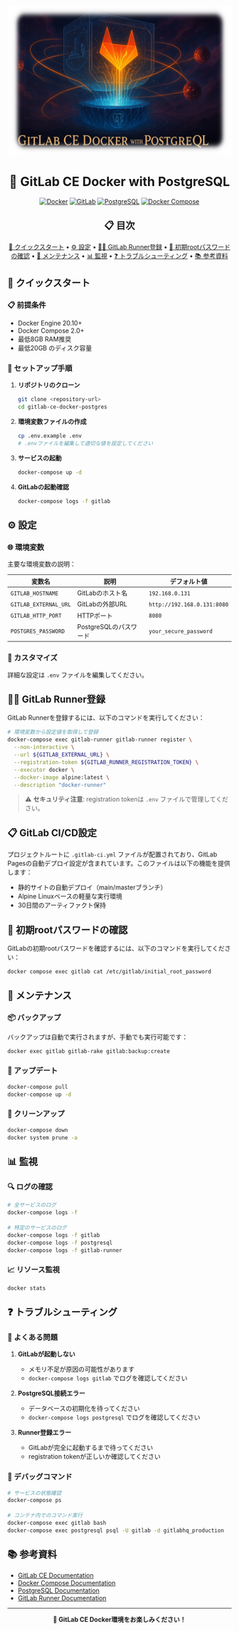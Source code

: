 <div align="center">

![](header.png)

# 🐳 GitLab CE Docker with PostgreSQL

[![Docker](https://img.shields.io/badge/Docker-2496ED?style=for-the-badge&logo=docker&logoColor=white)](https://www.docker.com/)
[![GitLab](https://img.shields.io/badge/GitLab-FCA326?style=for-the-badge&logo=gitlab&logoColor=white)](https://gitlab.com/)
[![PostgreSQL](https://img.shields.io/badge/PostgreSQL-336791?style=for-the-badge&logo=postgresql&logoColor=white)](https://www.postgresql.org/)
[![Docker Compose](https://img.shields.io/badge/Docker%20Compose-2496ED?style=for-the-badge&logo=docker&logoColor=white)](https://docs.docker.com/compose/)

</div>

<div align="center">

## 📋 目次

[🚀 クイックスタート](#-クイックスタート) • [⚙️ 設定](#️-設定) • [🏃‍♂️ GitLab Runner登録](#️-gitlab-runner登録) • [🔐 初期rootパスワードの確認](#-初期rootパスワードの確認) • [🔧 メンテナンス](#-メンテナンス) • [📊 監視](#-監視) • [❓ トラブルシューティング](#-トラブルシューティング) • [📚 参考資料](#-参考資料)

</div>

## 🚀 クイックスタート

### 📋 前提条件

- Docker Engine 20.10+
- Docker Compose 2.0+
- 最低8GB RAM推奨
- 最低20GB のディスク容量

### 🔧 セットアップ手順

1. **リポジトリのクローン**
   ```bash
   git clone <repository-url>
   cd gitlab-ce-docker-postgres
   ```

2. **環境変数ファイルの作成**
   ```bash
   cp .env.example .env
   # .envファイルを編集して適切な値を設定してください
   ```

3. **サービスの起動**
   ```bash
   docker-compose up -d
   ```

4. **GitLabの起動確認**
   ```bash
   docker-compose logs -f gitlab
   ```

## ⚙️ 設定

### 🌐 環境変数

主要な環境変数の説明：

| 変数名 | 説明 | デフォルト値 |
|--------|------|-------------|
| `GITLAB_HOSTNAME` | GitLabのホスト名 | `192.168.0.131` |
| `GITLAB_EXTERNAL_URL` | GitLabの外部URL | `http://192.168.0.131:8080` |
| `GITLAB_HTTP_PORT` | HTTPポート | `8080` |
| `POSTGRES_PASSWORD` | PostgreSQLのパスワード | `your_secure_password` |

### 🔧 カスタマイズ

詳細な設定は `.env` ファイルを編集してください。

## 🏃‍♂️ GitLab Runner登録

GitLab Runnerを登録するには、以下のコマンドを実行してください：

```bash
# 環境変数から設定値を取得して登録
docker-compose exec gitlab-runner gitlab-runner register \
  --non-interactive \
  --url ${GITLAB_EXTERNAL_URL} \
  --registration-token ${GITLAB_RUNNER_REGISTRATION_TOKEN} \
  --executor docker \
  --docker-image alpine:latest \
  --description "docker-runner"
```

> ⚠️ **セキュリティ注意**: registration tokenは `.env` ファイルで管理してください。

## 📋 GitLab CI/CD設定

プロジェクトルートに `.gitlab-ci.yml` ファイルが配置されており、GitLab Pagesの自動デプロイ設定が含まれています。このファイルは以下の機能を提供します：

- 静的サイトの自動デプロイ（main/masterブランチ）
- Alpine Linuxベースの軽量な実行環境
- 30日間のアーティファクト保持

## 🔐 初期rootパスワードの確認

GitLabの初期rootパスワードを確認するには、以下のコマンドを実行してください：

```bash
docker compose exec gitlab cat /etc/gitlab/initial_root_password
```

## 🔧 メンテナンス

### 📦 バックアップ

バックアップは自動で実行されますが、手動でも実行可能です：

```bash
docker exec gitlab gitlab-rake gitlab:backup:create
```

### 🔄 アップデート

```bash
docker-compose pull
docker-compose up -d
```

### 🧹 クリーンアップ

```bash
docker-compose down
docker system prune -a
```

## 📊 監視

### 🔍 ログの確認

```bash
# 全サービスのログ
docker-compose logs -f

# 特定のサービスのログ
docker-compose logs -f gitlab
docker-compose logs -f postgresql
docker-compose logs -f gitlab-runner
```

### 📈 リソース監視

```bash
docker stats
```

## ❓ トラブルシューティング

### 🐛 よくある問題

1. **GitLabが起動しない**
   - メモリ不足が原因の可能性があります
   - `docker-compose logs gitlab` でログを確認してください

2. **PostgreSQL接続エラー**
   - データベースの初期化を待ってください
   - `docker-compose logs postgresql` でログを確認してください

3. **Runner登録エラー**
   - GitLabが完全に起動するまで待ってください
   - registration tokenが正しいか確認してください

### 🔧 デバッグコマンド

```bash
# サービスの状態確認
docker-compose ps

# コンテナ内でのコマンド実行
docker-compose exec gitlab bash
docker-compose exec postgresql psql -U gitlab -d gitlabhq_production
```

## 📚 参考資料

- [GitLab CE Documentation](https://docs.gitlab.com/ee/)
- [Docker Compose Documentation](https://docs.docker.com/compose/)
- [PostgreSQL Documentation](https://www.postgresql.org/docs/)
- [GitLab Runner Documentation](https://docs.gitlab.com/runner/)

---

<div align="center">

**🎉 GitLab CE Docker環境をお楽しみください！**

</div>